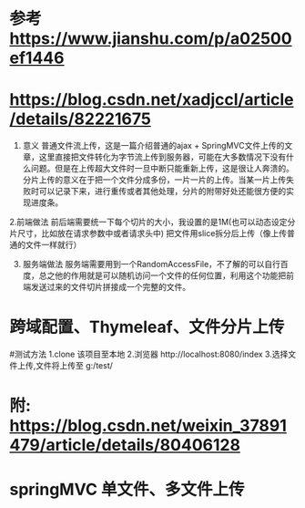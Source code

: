 # 参考 https://www.jianshu.com/p/a02500ef1446
#     https://blog.csdn.net/xadjccl/article/details/82221675

1. 意义
普通文件流上传，这是一篇介绍普通的ajax + SpringMVC文件上传的文章，这里直接把文件转化为字节流上传到服务器，可能在大多数情况下没有什么问题。但是在上传超大文件时一旦中断只能重新上传，这是很让人奔溃的。
分片上传的意义在于把一个文件分成多份，一片一片的上传。当某一片上传失败时可以记录下来，进行重传或者其他处理，分片的附带好处还能很方便的实现进度条。

2.前端做法
前后端需要统一下每个切片的大小，我设置的是1M(也可以动态设定分片尺寸，比如放在请求参数中或者请求头中)
把文件用slice拆分后上传（像上传普通的文件一样就行）

3. 服务端做法
服务端需要用到一个RandomAccessFile，不了解的可以自行百度，总之他的作用就是可以随机访问一个文件的任何位置，利用这个功能把前端发送过来的文件切片拼接成一个完整的文件。



# 跨域配置、Thymeleaf、文件分片上传

#测试方法
1.clone 该项目至本地
2.浏览器 http://localhost:8080/index
3.选择文件上传,文件将上传至 g:/test/



# 附: https://blog.csdn.net/weixin_37891479/article/details/80406128
#     springMVC 单文件、多文件上传


